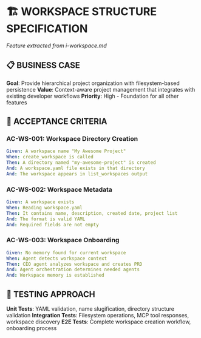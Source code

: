 # 🏗️ WORKSPACE STRUCTURE SPECIFICATION

*Feature extracted from i-workspace.md*

## 📋 **BUSINESS CASE**

**Goal**: Provide hierarchical project organization with filesystem-based persistence
**Value**: Context-aware project management that integrates with existing developer workflows
**Priority**: High - Foundation for all other features

## 🎯 **ACCEPTANCE CRITERIA**

### **AC-WS-001: Workspace Directory Creation**
```yaml
Given: A workspace name "My Awesome Project"
When: create_workspace is called
Then: A directory named "my-awesome-project" is created
And: A workspace.yaml file exists in that directory
And: The workspace appears in list_workspaces output
```

### **AC-WS-002: Workspace Metadata**
```yaml
Given: A workspace exists
When: Reading workspace.yaml
Then: It contains name, description, created date, project list
And: The format is valid YAML
And: Required fields are not empty
```

### **AC-WS-003: Workspace Onboarding**
```yaml
Given: No memory found for current workspace
When: Agent detects workspace context
Then: CEO agent analyzes workspace and creates PRD
And: Agent orchestration determines needed agents
And: Workspace memory is established
```

## 🧪 **TESTING APPROACH**

**Unit Tests**: YAML validation, name slugification, directory structure validation
**Integration Tests**: Filesystem operations, MCP tool responses, workspace discovery
**E2E Tests**: Complete workspace creation workflow, onboarding process